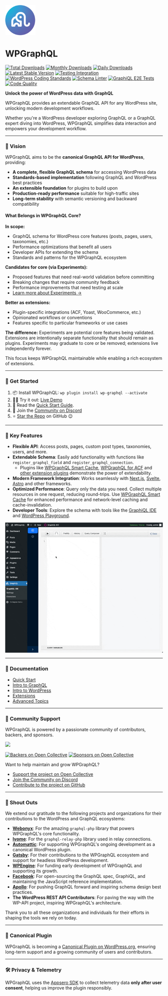 <img src="./img/logo.png" alt="WPGraphQL Logo" width="96" height="96" style="max-width: 96px; max-height: 96px;">

# WPGraphQL

[![Total Downloads](https://poser.pugx.org/wp-graphql/wp-graphql/downloads)](https://packagist.org/packages/wp-graphql/wp-graphql)
[![Monthly Downloads](https://poser.pugx.org/wp-graphql/wp-graphql/d/monthly)](https://packagist.org/packages/wp-graphql/wp-graphql)
[![Daily Downloads](https://poser.pugx.org/wp-graphql/wp-graphql/d/daily)](https://packagist.org/packages/wp-graphql/wp-graphql)
[![Latest Stable Version](https://poser.pugx.org/wp-graphql/wp-graphql/v/stable)](https://packagist.org/packages/wp-graphql/wp-graphql)
[![Testing Integration](https://github.com/wp-graphql/wp-graphql/workflows/Testing%20Integration/badge.svg)](https://github.com/wp-graphql/wp-graphql/actions?query=workflow%3A%22Testing+Integration%22)
[![WordPress Coding Standards](https://github.com/wp-graphql/wp-graphql/workflows/WordPress%20Coding%20Standards/badge.svg)](https://github.com/wp-graphql/wp-graphql/actions?query=workflow%3A%22WordPress+Coding+Standards%22)
[![Schema Linter](https://github.com/wp-graphql/wp-graphql/workflows/Schema%20Linter/badge.svg)](https://github.com/wp-graphql/wp-graphql/actions?query=workflow%3A%22Schema+Linter%22)
[![GraphiQL E2E Tests](https://github.com/wp-graphql/wp-graphql/workflows/GraphiQL%20E2E%20Tests/badge.svg)](https://github.com/wp-graphql/wp-graphql/actions?query=workflow%3A%22GraphiQL+E2E+Tests%22)
[![Code Quality](https://github.com/wp-graphql/wp-graphql/workflows/Code%20Quality/badge.svg)](https://github.com/wp-graphql/wp-graphql/actions?query=workflow%3A%22Code+Quality%22)

**Unlock the power of WordPress data with GraphQL**

WPGraphQL provides an extendable GraphQL API for any WordPress site, unlocking modern development workflows.

Whether you're a WordPress developer exploring GraphQL or a GraphQL expert diving into WordPress, WPGraphQL simplifies data interaction and empowers your development workflow.

---

### 🎯 **Vision**

WPGraphQL aims to be the **canonical GraphQL API for WordPress**, providing:

- **A complete, flexible GraphQL schema** for accessing WordPress data
- **Standards-based implementation** following GraphQL and WordPress best practices
- **An extensible foundation** for plugins to build upon
- **Production-ready performance** suitable for high-traffic sites
- **Long-term stability** with semantic versioning and backward compatibility

#### What Belongs in WPGraphQL Core?

**In scope:**

- GraphQL schema for WordPress core features (posts, pages, users, taxonomies, etc.)
- Performance optimizations that benefit all users
- Developer APIs for extending the schema
- Standards and patterns for the WPGraphQL ecosystem

**Candidates for core (via Experiments):**

- Proposed features that need real-world validation before committing
- Breaking changes that require community feedback
- Performance improvements that need testing at scale
- [Learn more about Experiments →](/docs/experiments)

**Better as extensions:**

- Plugin-specific integrations (ACF, Yoast, WooCommerce, etc.)
- Opinionated workflows or conventions
- Features specific to particular frameworks or use cases

**The difference:** Experiments are potential core features being validated. Extensions are intentionally separate functionality that should remain as plugins. Experiments may graduate to core or be removed; extensions live independently forever.

This focus keeps WPGraphQL maintainable while enabling a rich ecosystem of extensions.

---

### 🚀 **Get Started**

1. 📦 Install WPGraphQL: `wp plugin install wp-graphql --activate`
2. 👩‍💻 Try it out: [Live Demo](https://repl.wpgraphql.com)
3. 📖 Read the [Quick Start Guide](https://wpgraphql.com/docs/quick-start).
4. 💬 Join the [Community on Discord](https://wpgraphql.com/discord)
5. ⭐ [Star the Repo](https://github.com/wp-graphql/wp-graphql) on GitHub 😉

---

### 🌟 **Key Features**

- **Flexible API**: Access posts, pages, custom post types, taxonomies, users, and more.
- **Extendable Schema**: Easily add functionality with functions like `register_graphql_field` and `register_graphql_connection`.
  - Plugins like [WPGraphQL Smart Cache](https://github.com/wp-graphql/wp-graphql-smart-cache), [WPGraphQL for ACF](https://github.com/wp-graphql/wp-graphql-acf) and [other extension plugins](https://wpgraphql.com/extensions) demonstrate the power of extendability.
- **Modern Framework Integration**: Works seamlessly with [Next.js](https://vercel.com/guides/wordpress-with-vercel), [Svelte](https://www.okupter.com/blog/headless-wordpress-graphql-sveltekit), [Astro](https://docs.astro.build/en/guides/cms/wordpress/) and other frameworks.
- **Optimized Performance**: Query only the data you need. Collect multiple resources in one request, reducing round-trips. Use [WPGraphQL Smart Cache](https://github.com/wp-graphql/wp-graphql-smart-cache) for enhanced performance and network-level caching and cache-invalidation.
- **Developer Tools**: Explore the schema with tools like the [GraphiQL IDE](https://www.wpgraphql.com/docs/wp-graphiql) and [WordPress Playground](https://wordpress.org/plugins/wp-graphql/?preview=1).

![graphiql-ide-example.gif](img/graphiql-ide-example.gif)

---

### 📖 **Documentation**

- [Quick Start](https://www.wpgraphql.com/docs/quick-start)
- [Intro to GraphQL](https://wpgraphql.com/docs/intro-to-graphql)
- [Intro to WordPress](https://wpgraphql.com/docs/intro-to-wordpress)
- [Extensions](https://www.wpgraphql.com/extensions)
- [Advanced Topics](https://www.wpgraphql.com/docs/wpgraphql-concepts)

---

### 🤝 **Community Support**

WPGraphQL is powered by a passionate community of contributors, backers, and sponsors.

<a href="https://github.com/wp-graphql/wp-graphql/graphs/contributors"><img src="https://opencollective.com/wp-graphql/contributors.svg?width=890&button=false" /></a>

[![Backers on Open Collective](https://opencollective.com/wp-graphql/backers/badge.svg)](https://opencollective.com/wp-graphql#backer) [![Sponsors on Open Collective](https://opencollective.com/wp-graphql/sponsors/badge.svg)](https://opencollective.com/wp-graphql#sponsor)

Want to help maintain and grow WPGraphQL?

- [Support the project on Open Collective](https://opencollective.com/wp-graphql)
- [Join the Community on Discord](https://wpgraphql.com/discord)
- [Contribute to the project on GitHub](https://github.com/wp-graphql/wp-graphql)

---

### 🙌 Shout Outs

We extend our gratitude to the following projects and organizations for their contributions to the WordPress and GraphQL ecosystems:

- **[Webonyx](https://github.com/webonyx/graphql-php)**: For the amazing `graphql-php` library that powers WPGraphQL's core functionality.
- **[Ivome](https://github.com/ivome/graphql-relay-php)**: For the `graphql-relay-php` library used in relay connections.
- **[Automattic](https://automattic.com)**: For supporting WPGraphQL's ongoing development as a canonical WordPress plugin.
- **[Gatsby](https://www.gatsbyjs.com)**: For their contributions to the WPGraphQL ecosystem and support for headless WordPress development.
- **[WPEngine](https://wpengine.com)**: For funding early development of WPGraphQL and supporting its growth.
- **[Facebook](https://graphql.org)**: For open-sourcing the GraphQL spec, GraphiQL, and maintaining the JavaScript reference implementation.
- **[Apollo](https://www.apollographql.com)**: For pushing GraphQL forward and inspiring schema design best practices.
- **The WordPress REST API Contributors**: For paving the way with the WP-API project, inspiring WPGraphQL's architecture.

Thank you to all these organizations and individuals for their efforts in shaping the tools we rely on today.

---

### 🔌 **Canonical Plugin**

WPGraphQL is becoming a [Canonical Plugin on WordPress.org](https://wordpress.org/news/2024/10/wpgraphql/), ensuring long-term support and a growing community of users and contributors.

---

### 🛠 **Privacy & Telemetry**

WPGraphQL uses the [Appsero SDK](https://appsero.com/privacy-policy) to collect telemetry data **only after user consent**, helping us improve the plugin responsibly.
